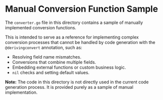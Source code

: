 # Manual Conversion Function Sample

The `converter.go` file in this directory contains a sample of manually implemented conversion functions.

This is intended to serve as a reference for implementing complex conversion processes that cannot be handled by code generation with the `@derivingconvert` annotation, such as:

*   Resolving field name mismatches.
*   Conversions that combine multiple fields.
*   Embedding external functions or custom business logic.
*   `nil` checks and setting default values.

**Note:** The code in this directory is not directly used in the current code generation process. It is provided purely as a sample of manual implementation.
